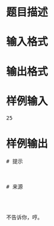 

# 题目描述



# 输入格式



# 输出格式



# 样例输入


<pre>25</pre>

# 样例输出


<pre>
# 提示



# 来源


<p>
不告诉你，哼。
</p>

